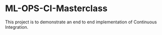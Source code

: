 # ML-OPS-CI-Masterclass
This project is to demonstrate an end to end implementation of Continuous Integration.
